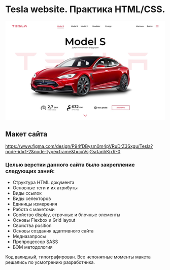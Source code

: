 # Tesla website. Практика HTML/CSS.

![img layout](img/layout.jpg)

## Макет сайта
https://www.figma.com/design/P94fDBysm0m4pVRuDrZ3Sxgu/Tesla?node-id=1-2&node-type=frame&t=cxVsjGsrtanhKjxR-0


### Целью верстки данного сайта было закрепление следующих заний:
- Структура HTML документа
- Основные теги и их атрибуты
- Виды ссылок
- Виды селекторов
- Единицы измерения
- Работа с макетоми
- Свойство display, строчные и блочные элементы
- Основы Flexbox и Grid layout
- Свойства position
- Основы создания адаптивного сайта
- Медиазапросы
- Препроцессор SASS
- БЭМ методология

Код валидный, типографирован. Все непонятные моменты макета решались по усмотрению разработчика. 